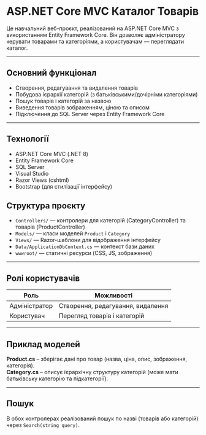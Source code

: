 
#  ASP.NET Core MVC Каталог Товарів

Це навчальний веб-проєкт, реалізований на ASP.NET Core MVC з використанням Entity Framework Core. Він дозволяє адміністратору керувати товарами та категоріями, а користувачам — переглядати каталог.

---

##  Основний функціонал

- Створення, редагування та видалення товарів
- Побудова ієрархії категорій (з батьківськими/дочірніми категоріями)
- Пошук товарів і категорій за назвою
- Виведення товарів зображенням, ціною та описом
- Підключення до SQL Server через Entity Framework Core

---

##  Технології

- ASP.NET Core MVC (.NET 8)
- Entity Framework Core
- SQL Server
- Visual Studio 
- Razor Views (cshtml)
- Bootstrap (для стилізації інтерфейсу)


## Структура проєкту

- `Controllers/` — контролери для категорій (CategoryController) та товарів (ProductController)
- `Models/` — класи моделей `Product` і `Category`
- `Views/` — Razor-шаблони для відображення інтерфейсу
- `Data/ApplicationDbContext.cs` — контекст бази даних
- `wwwroot/` — статичні ресурси (CSS, JS, зображення)

---

##  Ролі користувачів

| Роль         | Можливості                        |
|--------------|-----------------------------------|
| Адміністратор| Створення, редагування, видалення |
| Користувач   | Перегляд товарів і категорій      |

---

## Приклад моделей

**Product.cs** – зберігає дані про товар (назва, ціна, опис, зображення, категорія).  
**Category.cs** – описує ієрархічну структуру категорій (може мати батьківську категорію та підкатегорії).

---

## Пошук

В обох контролерах реалізований пошук по назві (товарів або категорій) через `Search(string query)`.

